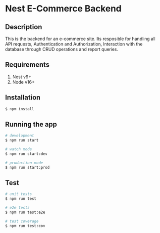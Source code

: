 # Nest E-Commerce Backend
## Description

This is the backend for an e-commerce site. Its resposible for handling all API requests, Authentication and Authorization, Interaction with the database through CRUD operations and report queries. 

## Requirements
1. Nest v9+
2. Node v16+

## Installation

```bash
$ npm install
```

## Running the app

```bash
# development
$ npm run start

# watch mode
$ npm run start:dev

# production mode
$ npm run start:prod
```

## Test

```bash
# unit tests
$ npm run test

# e2e tests
$ npm run test:e2e

# test coverage
$ npm run test:cov
```